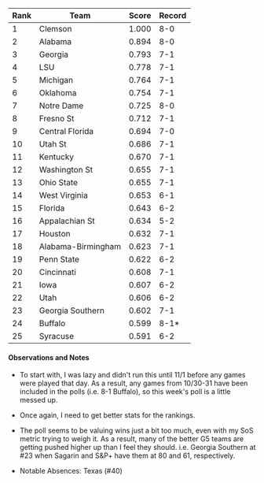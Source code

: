 ﻿Rank| Team | Score | Record
---|---|---|---
1 | Clemson | 1.000 | 8-0
2 | Alabama | 0.894 | 8-0
3 | Georgia | 0.793 | 7-1
4 | LSU | 0.778 | 7-1
5 | Michigan | 0.764 | 7-1
6 | Oklahoma | 0.754 | 7-1
7 | Notre Dame | 0.725 | 8-0
8 | Fresno St | 0.712 | 7-1
9 | Central Florida | 0.694 | 7-0
10 | Utah St | 0.686 | 7-1
11 | Kentucky | 0.670 | 7-1
12 | Washington St | 0.655 | 7-1
13 | Ohio State | 0.655 | 7-1
14 | West Virginia | 0.653 | 6-1
15 | Florida | 0.643 | 6-2
16 | Appalachian St | 0.634 | 5-2
17 | Houston | 0.632 | 7-1
18 | Alabama-Birmingham | 0.623 | 7-1
19 | Penn State | 0.622 | 6-2
20 | Cincinnati | 0.608 | 7-1
21 | Iowa | 0.607 | 6-2
22 | Utah | 0.606 | 6-2
23 | Georgia Southern | 0.602 | 7-1
24 | Buffalo | 0.599 | 8-1*
25 | Syracuse | 0.591 | 6-2

#### Observations and Notes

* To start with, I was lazy and didn't run this until 11/1 before any games were played that day.  As a result, any games from 10/30-31 have been included in the polls (i.e. 8-1 Buffalo), so this week's poll is a little messed up.

* Once again, I need to get better stats for the rankings.

* The poll seems to be valuing wins just a bit too much, even with my SoS metric trying to weigh it.  As a result, many of the better G5 teams are getting pushed higher up than I feel they should.  i.e. Georgia Southern at #23 when Sagarin and S&P+ have them at 80 and 61, respectively.

* Notable Absences: Texas (#40)